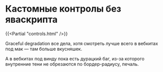 # Кастомные контролы без яваскрипта

{{<Partial "controls.html" />}}

Graceful degradation все дела, хотя смотреть лучше всего в вебкитах под мак — там больше вкусняшек.

А в вебкитах под винду пока есть дурацкий баг, из-за которого внутренние тени не обрезаются по бордер-радиусу, печаль.
